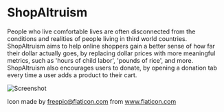 # ShopAltruism

People who live comfortable lives are often disconnected from the conditions and realities of people living in third
world countries. ShopAltruism aims to help online shoppers gain a better sense of how far their dollar actually goes,
by replacing dollar prices with more meaningful metrics, such as 'hours of child labor', 'pounds of rice', and more.
ShopAltruism also encourages users to donate, by opening a donation tab every time a user adds a product to their cart.

![Screenshot](/dubhacks2k18/demoimg/malarianetexample.PNG)

Icon made by freepic@flaticon.com from www.flaticon.com 
